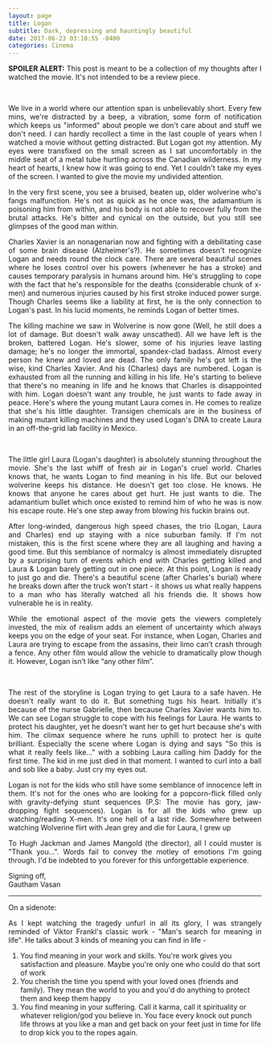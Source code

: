 ```yaml
---
layout: page
title: Logan
subtitle: Dark, depressing and hauntingly beautiful
date: 2017-06-23 03:10:55 -0400
categories: Cinema
---
```


<p align="justify"> <b>SPOILER ALERT:</b> This post is meant to be a collection of my thoughts after I watched the movie. It's not intended to be a review piece. </p>

<div class="row uniform">
<div class="4u 12u$(medium)">
</div>
	<div class="4u 12u$(medium)">
        <span class="image main"><img src="{{site.url}}/assets/images/Logan/1.jpg" alt="" /></span>
</div>
<div class="4u 12u$(medium)">
</div>
</div>

<br>

<p align="justify"> We live in a world where our attention span is unbelievably short. Every few mins, we're distracted by a beep, a vibration, some form of notification which keeps us "informed" about people we don't care about and stuff we don't need. I can hardly recollect a time in the last couple of years when I watched a movie without getting distracted. But Logan got my attention. My eyes were transfixed on the small screen as I sat uncomfortably in the middle seat of a metal tube hurtling across the Canadian wilderness. In my heart of hearts, I knew how it was going to end. Yet I couldn't take my eyes of the screen. I wanted to give the movie my undivided attention. </p>   

<!-- maybe because I've been contemplating about the meaning of life, my actions and cursing myself for being a lazy bum. I was bored out of my fuckin mind and was pondering about the futility of my own pathetic existence. -->
<p align="justify"> In the very first scene, you see a bruised, beaten up, older wolverine who's fangs malfunction. He's not as quick as he once was, the adamantium is poisoning him from within, and his body is not able to recover fully from the brutal attacks. He's bitter and cynical on the outside, but you still see glimpses of the good man within. </p>

<p align="justify"> Charles Xavier is an nonagenarian now and fighting with a debilitating case of some brain disease (Alzheimer's?). He sometimes doesn't recognize Logan and needs round the clock care. There are several beautiful scenes where he loses control over his powers (whenever he has a stroke) and causes temporary paralysis in humans around him. He's struggling to cope with the fact that he's responsible for the deaths (considerable chunk of x-men) and numerous injuries caused by his first stroke induced power surge. Though Charles seems like a liability at first, he is the only connection to Logan's past. In his lucid moments, he reminds Logan of better times. </p>

<p align="justify"> The killing machine we saw in Wolverine is now gone (Well, he still does a lot of damage. But doesn't walk away unscathed). All we have left is the broken, battered Logan. He's slower, some of his injuries leave lasting damage; he's no longer the immortal, spandex-clad badass. Almost every person he knew and loved are dead. The only family he's got left is the wise, kind Charles Xavier. And his (Charles) days are numbered. Logan is exhausted from all the running and killing in his life. He's starting to believe that there's no meaning in life and he knows that Charles is disappointed with him. Logan doesn't want any trouble, he just wants to fade away in peace. Here's where the young mutant Laura comes in. He comes to realize that she's his little daughter. Transigen chemicals are in the business of making mutant killing machines and they used Logan's DNA to create Laura in an off-the-grid lab facility in Mexico. </p>

<div class="row uniform">
<div class="4u 12u$(medium)">
<span class="image main"><img src="{{site.url}}/assets/images/Logan/2.jpg" alt="" /></span>
</div>
	<div class="4u 12u$(medium)">
        <span class="image main"><img src="{{site.url}}/assets/images/Logan/3.jpg" alt="" /></span>
</div>
<div class="4u 12u$(medium)">
<span class="image main"><img src="{{site.url}}/assets/images/Logan/4.jpg" alt="" /></span>
</div>
</div>

<br>

<p align="justify"> The little girl Laura (Logan's daughter) is absolutely stunning throughout the movie. She's the last whiff of fresh air in Logan's cruel world. Charles knows that, he wants Logan to find meaning in his life. But our beloved wolverine keeps his distance. He doesn't get too close. He knows. He knows that anyone he cares about get hurt. He just wants to die. The adamantium bullet which once existed to remind him of who he was is now his escape route. He's one step away from blowing his fuckin brains out. </p>

<p align="justify">  After long-winded, dangerous high speed chases, the trio (Logan, Laura and Charles) end up staying with a nice suburban family. If I'm not mistaken, this is the first scene where they are all laughing and having a good time. But this semblance of normalcy is almost immediately disrupted by a surprising turn of events which end with Charles getting killed and Laura & Logan barely getting out in one piece. At this point, Logan is ready to just go and die. There's a beautiful scene (after Charles's burial) where he breaks down after the truck won’t start - it shows us what really happens to a man who has literally watched all his friends die. It shows how vulnerable he is in reality. </p>  

<p align="justify"> While the emotional aspect of the movie gets the viewers completely invested, the mix of realism adds an element of uncertainty which always keeps you on the edge of your seat. For instance, when Logan, Charles and Laura are trying to escape from the assasins, their limo can’t crash through a fence. Any other film would allow the vehicle to dramatically plow though it. However, Logan isn’t like “any other film”. </p>

<div class="row uniform">
<div class="4u 12u$(medium)">
</div>
	<div class="4u 12u$(medium)">
        <span class="image main"><img src="{{site.url}}/assets/images/Logan/logan-reaction.jpg" alt="" /></span>
</div>
<div class="4u 12u$(medium)">
</div>
</div>

<br>

<p align="justify"> The rest of the storyline is Logan trying to get Laura to a safe haven. He doesn't really want to do it. But something tugs his heart. Initially it's because of the nurse Gabrielle, then because Charles Xavier wants him to. We can see Logan struggle to cope with his feelings for Laura. He wants to protect his daughter, yet he doesn't want her to get hurt because she's with him. The climax sequence where he runs uphill to protect her is quite brilliant. Especially the scene where Logan is dying and says "So this is what it really feels like..." with a sobbing Laura calling him Daddy for the first time. The kid in me just died in that moment. I wanted to curl into a ball and sob like a baby. Just cry my eyes out. </p>

<p align="justify"> Logan is not for the kids who still have some semblance of innocence left in them. It's not for the ones who are looking for a popcorn-flick filled only with gravity-defying stunt sequences (P.S: The movie has gory, jaw-dropping fight sequences). Logan is for all the kids who grew up watching/reading X-men. It's one hell of a last ride. Somewhere between watching Wolverine flirt with Jean grey and die for Laura, I grew up </p>

<!-- It's for those tired souls who are struggling with the burdens of adult life. It's that flare which signals your entry into adulthood. Our heroes are dead. The people we admired are six feet under. It's time to accept that and learn to live with it. -->

<p align="justify"> To Hugh Jackman and James Mangold (the director), all I could muster is "Thank you...". Words fail to convey the motley of emotions I'm going through. I'd be indebted to you forever for this unforgettable experience. </p>


<p> Signing off, <br>
    Gautham Vasan  </p>

<!-- ----------------------------------------------------------------------------------------------------------------- -->
<hr class="major" />

<p> On a sidenote: </p>
<p align="justify"> As I kept watching the tragedy unfurl in all its glory, I was strangely reminded of Viktor Frankl's classic work - "Man's search for meaning in life". He talks about 3 kinds of meaning you can find in life -  </p>

<ol>
  <li>You find meaning in your work and skills. You're work gives you satisfaction and pleasure. Maybe you're only one who could do that sort of work</li>
  <li>You cherish the time you spend with your loved ones (friends and family). They mean the world to you and you'd do anything to protect them and keep them happy</li>
  <li>You find meaning in your suffering. Call it karma, call it spirituality or whatever religion/god you believe in. You face every knock out punch life throws at you like a man and get back on your feet just in time for life to drop kick you to the ropes again.</li>
</ol> 